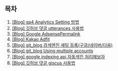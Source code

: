 ## 목차

1. [[Blog] ga4 Analytics Setting 방법](/blog/2024/08/09/gatag/)
1. [[Blog] 깃허브 댓글 utterances 사용법](/blog/2024/08/10/github-comment/)
1. [[Blog] Google AdsensePermalink](/blog/2024/08/11/google-AdsensePermalink/)
1. [[Blog] Kakao Adfit](/blog/2024/08/12/kakao-adfit/)
1. [[Blog] git_blog 검색엔진 세팅 등록(구글/네이버/다음)](/blog/2024/08/12/sitemap/)
1. [[Blog] git_blog Using multiple accounts](/blog/2024/08/26/git/)
1. [[Blog] google indexing api 자동색인 처리해보자](/blog/2024/10/31/google-indexing/)
1. [[Blog] 깃허브 댓글 giscus 사용법](/blog/2024/11/01/giscus/)
